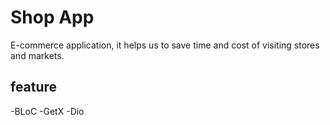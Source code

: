 # Shop App
 E-commerce application, it helps us to save time and cost of visiting stores and markets.
 
## feature
-BLoC
-GetX
-Dio
